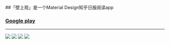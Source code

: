 ##「壁上观」是一个Material Design知乎日报阅读app
### [Google play](https://play.google.com/store/apps/details?id=com.tneciv.zhihudaily "Google play")

---
![](https://github.com/Tneciv/ZhihuDaily/raw/dev/screenshots/content.png)
![](https://github.com/Tneciv/ZhihuDaily/raw/dev/screenshots/history.png)
![](https://github.com/Tneciv/ZhihuDaily/raw/dev/screenshots/home.png)
![](https://github.com/Tneciv/ZhihuDaily/raw/dev/screenshots/nav.png)